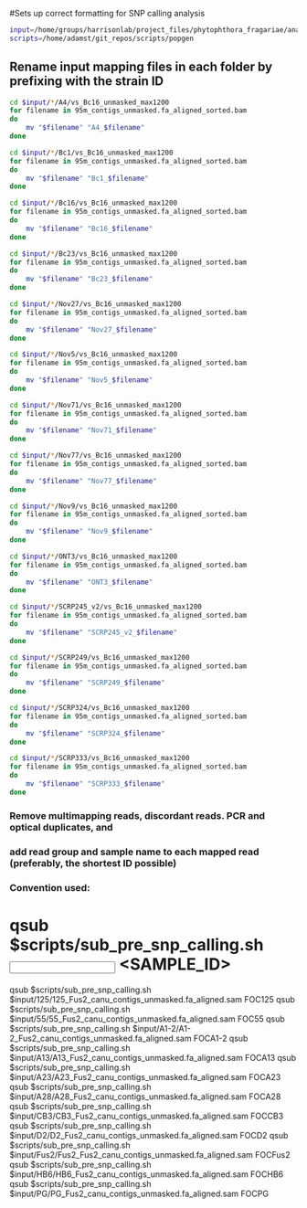 #Sets up correct formatting for SNP calling analysis

```bash
input=/home/groups/harrisonlab/project_files/phytophthora_fragariae/analysis/genome_alignment/bowtie
scripts=/home/adamst/git_repos/scripts/popgen
```

## Rename input mapping files in each folder by prefixing with the strain ID

```bash
cd $input/*/A4/vs_Bc16_unmasked_max1200
for filename in 95m_contigs_unmasked.fa_aligned_sorted.bam
do
    mv "$filename" "A4_$filename"
done

cd $input/*/Bc1/vs_Bc16_unmasked_max1200
for filename in 95m_contigs_unmasked.fa_aligned_sorted.bam
do
    mv "$filename" "Bc1_$filename"
done

cd $input/*/Bc16/vs_Bc16_unmasked_max1200
for filename in 95m_contigs_unmasked.fa_aligned_sorted.bam
do
    mv "$filename" "Bc16_$filename"
done

cd $input/*/Bc23/vs_Bc16_unmasked_max1200
for filename in 95m_contigs_unmasked.fa_aligned_sorted.bam
do
    mv "$filename" "Bc23_$filename"
done

cd $input/*/Nov27/vs_Bc16_unmasked_max1200
for filename in 95m_contigs_unmasked.fa_aligned_sorted.bam
do
    mv "$filename" "Nov27_$filename"
done

cd $input/*/Nov5/vs_Bc16_unmasked_max1200
for filename in 95m_contigs_unmasked.fa_aligned_sorted.bam
do
    mv "$filename" "Nov5_$filename"
done

cd $input/*/Nov71/vs_Bc16_unmasked_max1200
for filename in 95m_contigs_unmasked.fa_aligned_sorted.bam
do
    mv "$filename" "Nov71_$filename"
done

cd $input/*/Nov77/vs_Bc16_unmasked_max1200
for filename in 95m_contigs_unmasked.fa_aligned_sorted.bam
do
    mv "$filename" "Nov77_$filename"
done

cd $input/*/Nov9/vs_Bc16_unmasked_max1200
for filename in 95m_contigs_unmasked.fa_aligned_sorted.bam
do
    mv "$filename" "Nov9_$filename"
done

cd $input/*/ONT3/vs_Bc16_unmasked_max1200
for filename in 95m_contigs_unmasked.fa_aligned_sorted.bam
do
    mv "$filename" "ONT3_$filename"
done

cd $input/*/SCRP245_v2/vs_Bc16_unmasked_max1200
for filename in 95m_contigs_unmasked.fa_aligned_sorted.bam
do
    mv "$filename" "SCRP245_v2_$filename"
done

cd $input/*/SCRP249/vs_Bc16_unmasked_max1200
for filename in 95m_contigs_unmasked.fa_aligned_sorted.bam
do
    mv "$filename" "SCRP249_$filename"
done

cd $input/*/SCRP324/vs_Bc16_unmasked_max1200
for filename in 95m_contigs_unmasked.fa_aligned_sorted.bam
do
    mv "$filename" "SCRP324_$filename"
done

cd $input/*/SCRP333/vs_Bc16_unmasked_max1200
for filename in 95m_contigs_unmasked.fa_aligned_sorted.bam
do
    mv "$filename" "SCRP333_$filename"
done
```

### Remove multimapping reads, discordant reads. PCR and optical duplicates, and
### add read group and sample name to each mapped read (preferably, the shortest ID possible)
### Convention used:
# qsub $scripts/sub_pre_snp_calling.sh <INPUT SAM FILE> <SAMPLE_ID>
qsub $scripts/sub_pre_snp_calling.sh $input/125/125_Fus2_canu_contigs_unmasked.fa_aligned.sam FOC125
qsub $scripts/sub_pre_snp_calling.sh $input/55/55_Fus2_canu_contigs_unmasked.fa_aligned.sam FOC55
qsub $scripts/sub_pre_snp_calling.sh $input/A1-2/A1-2_Fus2_canu_contigs_unmasked.fa_aligned.sam FOCA1-2
qsub $scripts/sub_pre_snp_calling.sh $input/A13/A13_Fus2_canu_contigs_unmasked.fa_aligned.sam FOCA13
qsub $scripts/sub_pre_snp_calling.sh $input/A23/A23_Fus2_canu_contigs_unmasked.fa_aligned.sam FOCA23
qsub $scripts/sub_pre_snp_calling.sh $input/A28/A28_Fus2_canu_contigs_unmasked.fa_aligned.sam FOCA28
qsub $scripts/sub_pre_snp_calling.sh $input/CB3/CB3_Fus2_canu_contigs_unmasked.fa_aligned.sam FOCCB3
qsub $scripts/sub_pre_snp_calling.sh $input/D2/D2_Fus2_canu_contigs_unmasked.fa_aligned.sam FOCD2
qsub $scripts/sub_pre_snp_calling.sh $input/Fus2/Fus2_Fus2_canu_contigs_unmasked.fa_aligned.sam FOCFus2
qsub $scripts/sub_pre_snp_calling.sh $input/HB6/HB6_Fus2_canu_contigs_unmasked.fa_aligned.sam FOCHB6
qsub $scripts/sub_pre_snp_calling.sh $input/PG/PG_Fus2_canu_contigs_unmasked.fa_aligned.sam FOCPG
